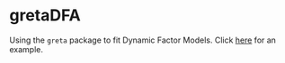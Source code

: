 # gretaDFA

Using the `greta` package to fit Dynamic Factor Models. Click [here](https://mdscheuerell.github.io/gretaDFA/) for an example.
